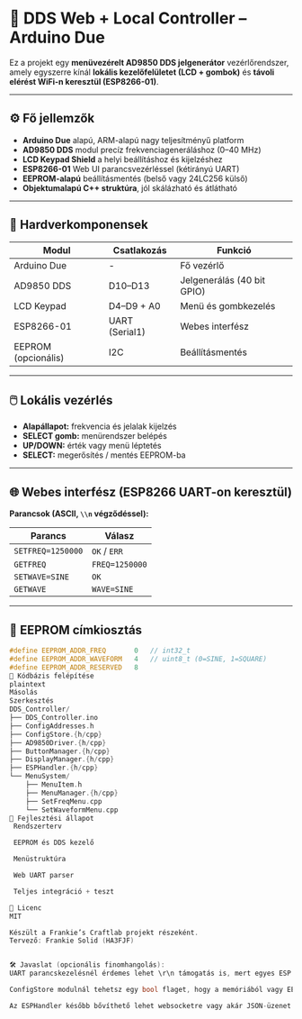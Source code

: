 # 📡 DDS Web + Local Controller – Arduino Due

Ez a projekt egy **menüvezérelt AD9850 DDS jelgenerátor** vezérlőrendszer, amely egyszerre kínál **lokális kezelőfelületet (LCD + gombok)** és **távoli elérést WiFi-n keresztül (ESP8266-01)**.

---

## ⚙️ Fő jellemzők

- **Arduino Due** alapú, ARM-alapú nagy teljesítményű platform
- **AD9850 DDS** modul precíz frekvenciageneráláshoz (0–40 MHz)
- **LCD Keypad Shield** a helyi beállításhoz és kijelzéshez
- **ESP8266-01** Web UI parancsvezérléssel (kétirányú UART)
- **EEPROM-alapú** beállításmentés (belső vagy 24LC256 külső)
- **Objektumalapú C++ struktúra**, jól skálázható és átlátható

---

## 🔩 Hardverkomponensek

| Modul         | Csatlakozás  | Funkció                    |
|---------------|--------------|----------------------------|
| Arduino Due   | -            | Fő vezérlő                 |
| AD9850 DDS    | D10–D13      | Jelgenerálás (40 bit GPIO) |
| LCD Keypad    | D4–D9 + A0   | Menü és gombkezelés        |
| ESP8266-01    | UART (Serial1) | Webes interfész          |
| EEPROM (opcionális) | I2C     | Beállításmentés            |

---

## 🖱️ Lokális vezérlés

- **Alapállapot:** frekvencia és jelalak kijelzés
- **SELECT gomb:** menürendszer belépés
- **UP/DOWN:** érték vagy menü léptetés
- **SELECT:** megerősítés / mentés EEPROM-ba

---

## 🌐 Webes interfész (ESP8266 UART-on keresztül)

**Parancsok (ASCII, `\\n` végződéssel):**

| Parancs         | Válasz              |
|------------------|---------------------|
| `SETFREQ=1250000`| `OK` / `ERR`        |
| `GETFREQ`        | `FREQ=1250000`      |
| `SETWAVE=SINE`   | `OK`                |
| `GETWAVE`        | `WAVE=SINE`         |

---

## 💾 EEPROM címkiosztás

```cpp
#define EEPROM_ADDR_FREQ       0   // int32_t
#define EEPROM_ADDR_WAVEFORM   4   // uint8_t (0=SINE, 1=SQUARE)
#define EEPROM_ADDR_RESERVED   8
📂 Kódbázis felépítése
plaintext
Másolás
Szerkesztés
DDS_Controller/
├── DDS_Controller.ino
├── ConfigAddresses.h
├── ConfigStore.{h/cpp}
├── AD9850Driver.{h/cpp}
├── ButtonManager.{h/cpp}
├── DisplayManager.{h/cpp}
├── ESPHandler.{h/cpp}
└── MenuSystem/
    ├── MenuItem.h
    ├── MenuManager.{h/cpp}
    ├── SetFreqMenu.cpp
    └── SetWaveformMenu.cpp
🔧 Fejlesztési állapot
 Rendszerterv

 EEPROM és DDS kezelő

 Menüstruktúra

 Web UART parser

 Teljes integráció + teszt

📜 Licenc
MIT

Készült a Frankie’s Craftlab projekt részeként.
Tervező: Frankie Solid (HA3FJF)


🛠️ Javaslat (opcionális finomhangolás):
UART parancskezelésnél érdemes lehet \r\n támogatás is, mert egyes ESP AT firmware-k ezt használják (kompatibilitási tartalék).

ConfigStore modulnál tehetsz egy bool flaget, hogy a memóriából vagy EEPROM-ból dolgozzon (debug vs prod mód).

Az ESPHandler később bővíthető lehet websocketre vagy akár JSON-üzenet kezelésre – érdemes már most úgy strukturálni, hogy ez ne fájjon.

